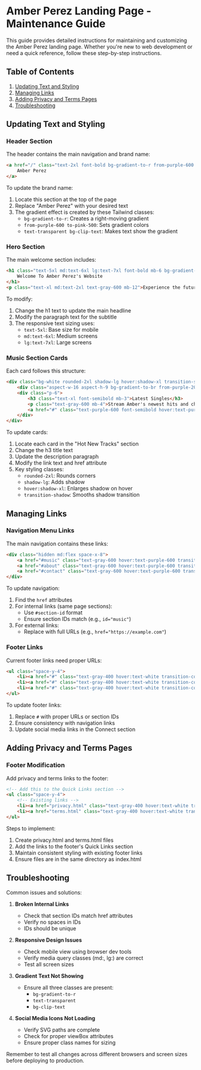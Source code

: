# Amber Perez Landing Page - Maintenance Guide

This guide provides detailed instructions for maintaining and customizing the Amber Perez landing page. Whether you're new to web development or need a quick reference, follow these step-by-step instructions.

## Table of Contents
1. [Updating Text and Styling](#updating-text-and-styling)
2. [Managing Links](#managing-links)
3. [Adding Privacy and Terms Pages](#adding-privacy-and-terms-pages)
4. [Troubleshooting](#troubleshooting)

## Updating Text and Styling

### Header Section
The header contains the main navigation and brand name:

```html
<a href="/" class="text-2xl font-bold bg-gradient-to-r from-purple-600 to-pink-500 bg-clip-text text-transparent">
    Amber Perez
</a>
```

To update the brand name:
1. Locate this section at the top of the page
2. Replace "Amber Perez" with your desired text
3. The gradient effect is created by these Tailwind classes:
   - `bg-gradient-to-r`: Creates a right-moving gradient
   - `from-purple-600 to-pink-500`: Sets gradient colors
   - `text-transparent bg-clip-text`: Makes text show the gradient

### Hero Section
The main welcome section includes:

```html
<h1 class="text-5xl md:text-6xl lg:text-7xl font-bold mb-6 bg-gradient-to-r from-purple-600 to-pink-500 bg-clip-text text-transparent">
    Welcome To Amber Perez's Website
</h1>
<p class="text-xl md:text-2xl text-gray-600 mb-12">Experience the future of pop music</p>
```

To modify:
1. Change the h1 text to update the main headline
2. Modify the paragraph text for the subtitle
3. The responsive text sizing uses:
   - `text-5xl`: Base size for mobile
   - `md:text-6xl`: Medium screens
   - `lg:text-7xl`: Large screens

### Music Section Cards
Each card follows this structure:

```html
<div class="bg-white rounded-2xl shadow-lg hover:shadow-xl transition-shadow duration-300 overflow-hidden">
    <div class="aspect-w-16 aspect-h-9 bg-gradient-to-br from-purple-200 to-pink-100"></div>
    <div class="p-6">
        <h3 class="text-xl font-semibold mb-3">Latest Singles</h3>
        <p class="text-gray-600 mb-4">Stream Amber's newest hits and chart-topping songs</p>
        <a href="#" class="text-purple-600 font-semibold hover:text-purple-700">Listen Now →</a>
    </div>
</div>
```

To update cards:
1. Locate each card in the "Hot New Tracks" section
2. Change the h3 title text
3. Update the description paragraph
4. Modify the link text and href attribute
5. Key styling classes:
   - `rounded-2xl`: Rounds corners
   - `shadow-lg`: Adds shadow
   - `hover:shadow-xl`: Enlarges shadow on hover
   - `transition-shadow`: Smooths shadow transition

## Managing Links

### Navigation Menu Links
The main navigation contains these links:

```html
<div class="hidden md:flex space-x-8">
    <a href="#music" class="text-gray-600 hover:text-purple-600 transition-colors duration-300">Music</a>
    <a href="#about" class="text-gray-600 hover:text-purple-600 transition-colors duration-300">About</a>
    <a href="#contact" class="text-gray-600 hover:text-purple-600 transition-colors duration-300">Contact</a>
</div>
```

To update navigation:
1. Find the `href` attributes
2. For internal links (same page sections):
   - Use `#section-id` format
   - Ensure section IDs match (e.g., `id="music"`)
3. For external links:
   - Replace with full URLs (e.g., `href="https://example.com"`)

### Footer Links
Current footer links need proper URLs:

```html
<ul class="space-y-4">
    <li><a href="#" class="text-gray-400 hover:text-white transition-colors duration-300">Music</a></li>
    <li><a href="#" class="text-gray-400 hover:text-white transition-colors duration-300">About</a></li>
    <li><a href="#" class="text-gray-400 hover:text-white transition-colors duration-300">Contact</a></li>
</ul>
```

To update footer links:
1. Replace `#` with proper URLs or section IDs
2. Ensure consistency with navigation links
3. Update social media links in the Connect section

## Adding Privacy and Terms Pages

### Footer Modification
Add privacy and terms links to the footer:

```html
<!-- Add this to the Quick Links section -->
<ul class="space-y-4">
    <!-- Existing links -->
    <li><a href="privacy.html" class="text-gray-400 hover:text-white transition-colors duration-300">Privacy Policy</a></li>
    <li><a href="terms.html" class="text-gray-400 hover:text-white transition-colors duration-300">Terms of Service</a></li>
</ul>
```

Steps to implement:
1. Create privacy.html and terms.html files
2. Add the links to the footer's Quick Links section
3. Maintain consistent styling with existing footer links
4. Ensure files are in the same directory as index.html

## Troubleshooting

Common issues and solutions:

1. **Broken Internal Links**
   - Check that section IDs match href attributes
   - Verify no spaces in IDs
   - IDs should be unique

2. **Responsive Design Issues**
   - Check mobile view using browser dev tools
   - Verify media query classes (md:, lg:) are correct
   - Test all screen sizes

3. **Gradient Text Not Showing**
   - Ensure all three classes are present:
     - `bg-gradient-to-r`
     - `text-transparent`
     - `bg-clip-text`

4. **Social Media Icons Not Loading**
   - Verify SVG paths are complete
   - Check for proper viewBox attributes
   - Ensure proper class names for sizing

Remember to test all changes across different browsers and screen sizes before deploying to production.